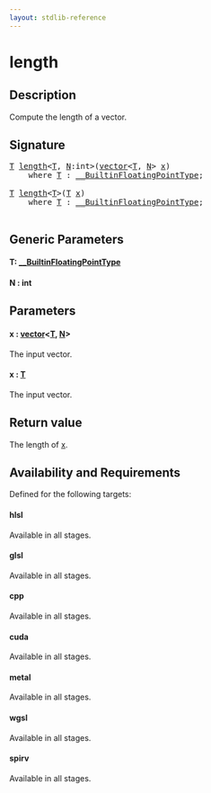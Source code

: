 ```yaml
---
layout: stdlib-reference
---
```


# length

## Description

Compute the length of a vector.



## Signature 

<pre>
<a href="length.html#typeparam-T" class="code_type">T</a> <a href="length.html">length</a>&lt;<a href="length.html#typeparam-T" class="code_type">T</a>, <a href="length.html#decl-N" class="code_var">N</a>:<span class="code_keyword">int</span>&gt;(<a href="../types/vector/index.html" class="code_type">vector</a>&lt;<a href="length.html#typeparam-T" class="code_type">T</a>, <a href="length.html#decl-N" class="code_var">N</a>&gt; <a href="length.html#decl-x" class="code_param">x</a>)
    <span class='code_keyword'>where</span> <a href="length.html#typeparam-T" class="code_type">T</a> : <a href="../interfaces/0_builtinfloatingpointtype-029hm/index.html" class="code_type">__BuiltinFloatingPointType</a>;

<a href="length.html#typeparam-T" class="code_type">T</a> <a href="length.html">length</a>&lt;<a href="length.html#typeparam-T" class="code_type">T</a>&gt;(<a href="length.html#typeparam-T" class="code_type">T</a> <a href="length.html#decl-x" class="code_param">x</a>)
    <span class='code_keyword'>where</span> <a href="length.html#typeparam-T" class="code_type">T</a> : <a href="../interfaces/0_builtinfloatingpointtype-029hm/index.html" class="code_type">__BuiltinFloatingPointType</a>;

</pre>

## Generic Parameters

####  <a id="typeparam-T"></a>T: [\_\_BuiltinFloatingPointType](../interfaces/0_builtinfloatingpointtype-029hm/index.html)
####  <a id="decl-N"></a>N  : int

## Parameters

####  <a id="decl-x"></a>x  : [vector](../types/vector/index.html)\<[T](../types/vector/index.html#typeparam-T), [N](../types/vector/index.html#decl-N)\>
The input vector.

####  <a id="decl-x"></a>x  : [T](length.html#typeparam-T)
The input vector.


## Return value
The length of <span class='code'><a href="length.html#decl-x" class="code_param">x</a></span>.


## Availability and Requirements

Defined for the following targets:

#### hlsl
Available in all stages.

#### glsl
Available in all stages.

#### cpp
Available in all stages.

#### cuda
Available in all stages.

#### metal
Available in all stages.

#### wgsl
Available in all stages.

#### spirv
Available in all stages.



